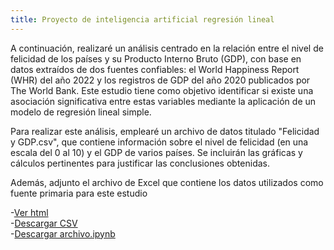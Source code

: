 ```yaml
---
title: Proyecto de inteligencia artificial regresión lineal
---
```

A continuación, realizaré un análisis centrado en la relación entre el nivel de felicidad de los países y su Producto Interno Bruto (GDP), con base en datos extraídos de dos fuentes confiables: el World Happiness Report (WHR) del año 2022 y los registros de GDP del año 2020 publicados por The World Bank. Este estudio tiene como objetivo identificar si existe una asociación significativa entre estas variables mediante la aplicación de un modelo de regresión lineal simple.  

Para realizar este análisis, emplearé un archivo de datos titulado "Felicidad y GDP.csv", que contiene información sobre el nivel de felicidad (en una escala del 0 al 10) y el GDP de varios países. Se incluirán las gráficas y cálculos pertinentes para justificar las conclusiones obtenidas.  

Además, adjunto el archivo de Excel que contiene los datos utilizados como fuente primaria para este estudio  

-[Ver html](RegresionLineal.html)  
-[Descargar CSV](RegresionLineal.csv)  
-[Descargar archivo.ipynb](RegresionLineal.ipynb)  



